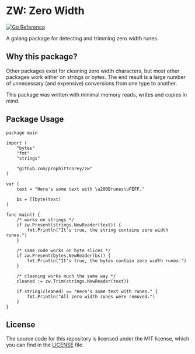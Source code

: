 # ZW: Zero Width

[![Go Reference](https://pkg.go.dev/badge/github.com/prophittcorey/zw.svg)](https://pkg.go.dev/github.com/prophittcorey/zw)

A golang package for detecting and trimming zero width runes.

## Why this package?

Other packages exist for cleaning zero width characters, but most other
packages work either on strings or bytes. The end result is a large number of
unnecessary (and expensive) conversions from one type to another.

This package was written with minimal memory reads, writes and copies in mind.

## Package Usage

```golang
package main

import (
	"bytes"
	"fmt"
	"strings"

	"github.com/prophittcorey/zw"
)

var (
	text = "Here's some text with \u200Brunes\uFEFF."

	bs = []byte(text)
)

func main() {
	/* works on strings */
	if zw.Present(strings.NewReader(text)) {
		fmt.Println("It's true, the string contains zero width runes.")
	}

	/* same code works on byte slices */
	if zw.Present(bytes.NewReader(bs)) {
		fmt.Println("It's true, the bytes contain zero width runes.")
	}

	/* cleaning works much the same way */
	cleaned := zw.Trim(strings.NewReader(text))

	if string(cleaned) == "Here's some text with runes." {
		fmt.Println("All zero width runes were removed.")
	}
}
```

## License

The source code for this repository is licensed under the MIT license, which you can
find in the [LICENSE](LICENSE.md) file.
